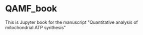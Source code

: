 # QAMF_book
 This is Jupyter book for the manuscript "Quantitative analysis of mitochondrial ATP synthesis" 
